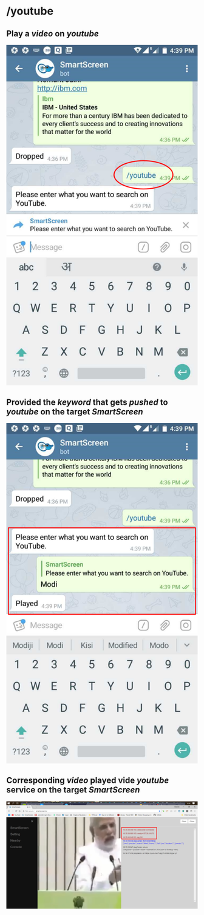 # /youtube


## Play a _video_ on _youtube_


![](assets/yt.png)



## Provided the _keyword_ that gets _pushed_ to _youtube_ on the target _SmartScreen_


![](assets/yt_modi.png)



## Corresponding _video_ played vide _youtube_ service on the target _SmartScreen_


![](assets/youtube_modi_con.png)
